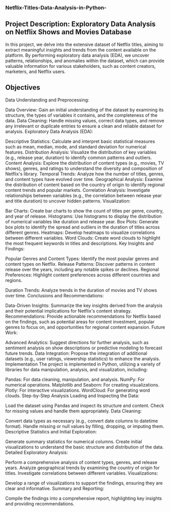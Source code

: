 ### Netflix-Titles-Data-Analysis-in-Python-
## Project Description: Exploratory Data Analysis on Netflix Shows and Movies Database

In this project, we delve into the extensive dataset of Netflix titles, aiming to extract meaningful insights and trends from the content available on the platform. By performing exploratory data analysis (EDA), we uncover patterns, relationships, and anomalies within the dataset, which can provide valuable information for various stakeholders, such as content creators, marketers, and Netflix users.

## Objectives
Data Understanding and Preprocessing:

Data Overview: Gain an initial understanding of the dataset by examining its structure, the types of variables it contains, and the completeness of the data.
Data Cleaning: Handle missing values, correct data types, and remove any irrelevant or duplicate entries to ensure a clean and reliable dataset for analysis.
Exploratory Data Analysis (EDA):

Descriptive Statistics: Calculate and interpret basic statistical measures such as mean, median, mode, and standard deviation for numerical features.
Distribution Analysis: Visualize the distribution of key variables (e.g., release year, duration) to identify common patterns and outliers.
Content Analysis: Explore the distribution of content types (e.g., movies, TV shows), genres, and ratings to understand the diversity and composition of Netflix's library.
Temporal Trends: Analyze how the number of titles, genres, and content types have evolved over time.
Geographical Analysis: Examine the distribution of content based on the country of origin to identify regional content trends and popular markets.
Correlation Analysis: Investigate relationships between variables (e.g., the correlation between release year and title duration) to uncover hidden patterns.
Visualization:

Bar Charts: Create bar charts to show the count of titles per genre, country, and year of release.
Histograms: Use histograms to display the distribution of numerical variables like duration and release year.
Box Plots: Generate box plots to identify the spread and outliers in the duration of titles across different genres.
Heatmaps: Develop heatmaps to visualize correlations between different variables.
Word Clouds: Create word clouds to highlight the most frequent keywords in titles and descriptions.
Key Insights and Findings:

Popular Genres and Content Types: Identify the most popular genres and content types on Netflix.
Release Patterns: Discover patterns in content release over the years, including any notable spikes or declines.
Regional Preferences: Highlight content preferences across different countries and regions.

Duration Trends: Analyze trends in the duration of movies and TV shows over time.
Conclusions and Recommendations:

Data-Driven Insights: Summarize the key insights derived from the analysis and their potential implications for Netflix's content strategy.
Recommendations: Provide actionable recommendations for Netflix based on the findings, such as potential areas for content investment, popular genres to focus on, and opportunities for regional content expansion.
Future Work:

Advanced Analytics: Suggest directions for further analysis, such as sentiment analysis on show descriptions or predictive modeling to forecast future trends.
Data Integration: Propose the integration of additional datasets (e.g., user ratings, viewership statistics) to enhance the analysis.
Implementation
The project is implemented in Python, utilizing a variety of libraries for data manipulation, analysis, and visualization, including:

Pandas: For data cleaning, manipulation, and analysis.
NumPy: For numerical operations.
Matplotlib and Seaborn: For creating visualizations.
Plotly: For interactive visualizations.
WordCloud: For generating word clouds.
Step-by-Step Analysis
Loading and Inspecting the Data:

Load the dataset using Pandas and inspect its structure and content.
Check for missing values and handle them appropriately.
Data Cleaning:

Convert data types as necessary (e.g., convert date columns to datetime format).
Handle missing or null values by filling, dropping, or imputing them.
Descriptive Statistics and Initial Exploration:

Generate summary statistics for numerical columns.
Create initial visualizations to understand the basic structure and distribution of the data.
Detailed Exploratory Analysis:

Perform a comprehensive analysis of content types, genres, and release years.
Analyze geographical trends by examining the country of origin for titles.
Investigate correlations between different variables.
Visualizations:

Develop a range of visualizations to support the findings, ensuring they are clear and informative.
Summary and Reporting:

Compile the findings into a comprehensive report, highlighting key insights and providing recommendations.
